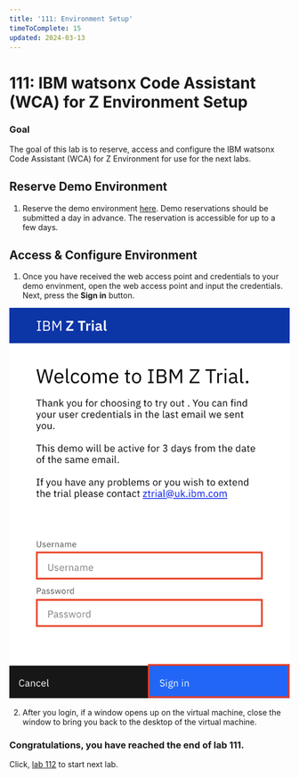 ```yaml
---
title: '111: Environment Setup'
timeToComplete: 15
updated: 2024-03-13
---
```


# 111: IBM watsonx Code Assistant (WCA) for Z Environment Setup

### Goal

The goal of this lab is to reserve, access and configure the IBM watsonx Code Assistant (WCA) for Z Environment for use for the next labs.

## Reserve Demo Environment

1. Reserve the demo environment [here](https://learn.ibm.com/mod/page/view.php?id=291032). Demo reservations should be submitted a day in advance. The reservation is accessible for up to a few days.

## Access & Configure Environment

1. Once you have received the web access point and credentials to your demo envinment, open the web access point and input the credentials. Next, press the **Sign in** button.

  ![](./images/111/login.png)

2. After you login, if a window opens up on the virtual machine, close the window to bring you back to the desktop of the virtual machine.

### Congratulations, you have reached the end of lab 111.

Click, [lab 112](/watsonx/codeassistant/z/112) to start next lab.
